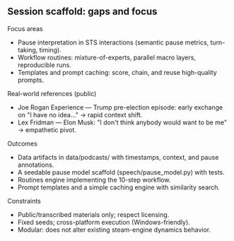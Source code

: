 ## Session scaffold: gaps and focus

Focus areas
- Pause interpretation in STS interactions (semantic pause metrics, turn-taking, timing).
- Workflow routines: mixture-of-experts, parallel macro layers, reproducible runs.
- Templates and prompt caching: score, chain, and reuse high-quality prompts.

Real-world references (public)
- Joe Rogan Experience — Trump pre-election episode: early exchange on "I have no idea..." → rapid context shift.
- Lex Fridman — Elon Musk: "I don't think anybody would want to be me" → empathetic pivot.

Outcomes
- Data artifacts in data/podcasts/ with timestamps, context, and pause annotations.
- A seedable pause model scaffold (speech/pause_model.py) with tests.
- Routines engine implementing the 10-step workflow.
- Prompt templates and a simple caching engine with similarity search.

Constraints
- Public/transcribed materials only; respect licensing.
- Fixed seeds; cross-platform execution (Windows-friendly).
- Modular: does not alter existing steam-engine dynamics behavior.
